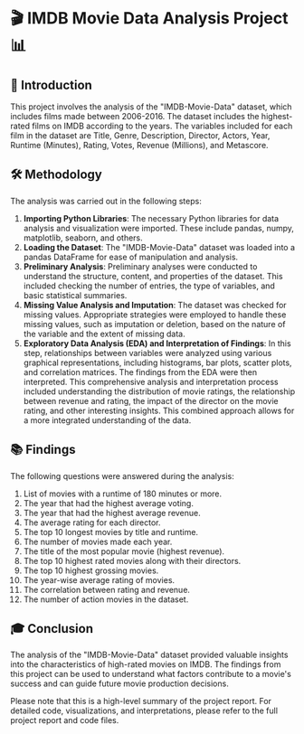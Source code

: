 # 🎬 IMDB Movie Data Analysis Project 📊

## 📝 Introduction
This project involves the analysis of the "IMDB-Movie-Data" dataset, which includes films made between 2006-2016. The dataset includes the highest-rated films on IMDB according to the years. The variables included for each film in the dataset are Title, Genre, Description, Director, Actors, Year, Runtime (Minutes), Rating, Votes, Revenue (Millions), and Metascore.

## 🛠️ Methodology
The analysis was carried out in the following steps:

1. **Importing Python Libraries**: The necessary Python libraries for data analysis and visualization were imported. These include pandas, numpy, matplotlib, seaborn, and others.
2. **Loading the Dataset**: The "IMDB-Movie-Data" dataset was loaded into a pandas DataFrame for ease of manipulation and analysis.
3. **Preliminary Analysis**: Preliminary analyses were conducted to understand the structure, content, and properties of the dataset. This included checking the number of entries, the type of variables, and basic statistical summaries.
4. **Missing Value Analysis and Imputation**: The dataset was checked for missing values. Appropriate strategies were employed to handle these missing values, such as imputation or deletion, based on the nature of the variable and the extent of missing data.
5. **Exploratory Data Analysis (EDA) and Interpretation of Findings**: In this step, relationships between variables were analyzed using various graphical representations, including histograms, bar plots, scatter plots, and correlation matrices. The findings from the EDA were then interpreted. This comprehensive analysis and interpretation process included understanding the distribution of movie ratings, the relationship between revenue and rating, the impact of the director on the movie rating, and other interesting insights. This combined approach allows for a more integrated understanding of the data.

## 📚 Findings
The following questions were answered during the analysis:
1. List of movies with a runtime of 180 minutes or more.
2. The year that had the highest average voting.
3. The year that had the highest average revenue.
4. The average rating for each director.
5. The top 10 longest movies by title and runtime.
6. The number of movies made each year.
7. The title of the most popular movie (highest revenue).
8. The top 10 highest rated movies along with their directors.
9. The top 10 highest grossing movies.
10. The year-wise average rating of movies.
11. The correlation between rating and revenue.
12. The number of action movies in the dataset.

## 🎓 Conclusion 
The analysis of the "IMDB-Movie-Data" dataset provided valuable insights into the characteristics of high-rated movies on IMDB. The findings from this project can be used to understand what factors contribute to a movie's success and can guide future movie production decisions.

Please note that this is a high-level summary of the project report. For detailed code, visualizations, and interpretations, please refer to the full project report and code files.
